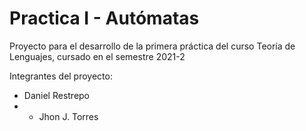 
# Practica I - Autómatas  

Proyecto para el desarrollo de la primera práctica del curso Teoría de Lenguajes, cursado en el semestre 2021-2

Integrantes del proyecto: 
- Daniel Restrepo 
- - Jhon J. Torres
